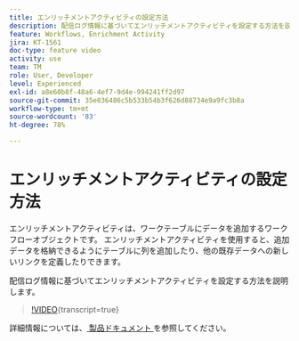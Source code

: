 ```yaml
---
title: エンリッチメントアクティビティの設定方法
description: 配信ログ情報に基づいてエンリッチメントアクティビティを設定する方法を説明します。
feature: Workflows, Enrichment Activity
jira: KT-1561
doc-type: feature video
activity: use
team: TM
role: User, Developer
level: Experienced
exl-id: a8e60b8f-48a6-4ef7-9d4e-994241ff2d97
source-git-commit: 35e036486c5b533b54b3f626d88734e9a9fc3b8a
workflow-type: tm+mt
source-wordcount: '83'
ht-degree: 78%

---
```


# エンリッチメントアクティビティの設定方法

エンリッチメントアクティビティは、ワークテーブルにデータを追加するワークフローオブジェクトです。
エンリッチメントアクティビティを使用すると、追加データを格納できるようにテーブルに列を追加したり、他の既存データへの新しいリンクを定義したりできます。

配信ログ情報に基づいてエンリッチメントアクティビティを設定する方法を説明します。

>[!VIDEO](https://video.tv.adobe.com/v/37618?quality=12&learn=on&captions=jpn){transcript=true}

詳細情報については、[ 製品ドキュメント ](https://experienceleague.adobe.com/docs/campaign-classic/using/automating-with-workflows/targeting-activities/enrichment.html?lang=ja) を参照してください。
